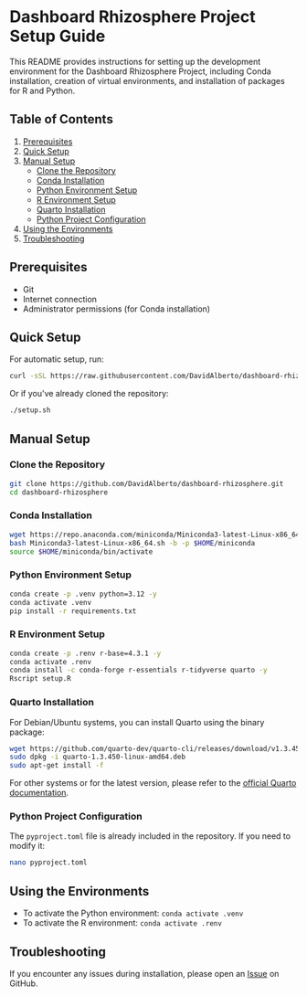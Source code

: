 # Dashboard Rhizosphere Project Setup Guide

This README provides instructions for setting up the development environment for the Dashboard Rhizosphere Project, including Conda installation, creation of virtual environments, and installation of packages for R and Python.

## Table of Contents
1. [Prerequisites](#prerequisites)
2. [Quick Setup](#quick-setup)
3. [Manual Setup](#manual-setup)
   - [Clone the Repository](#clone-the-repository)
   - [Conda Installation](#conda-installation)
   - [Python Environment Setup](#python-environment-setup)
   - [R Environment Setup](#r-environment-setup)
   - [Quarto Installation](#quarto-installation)
   - [Python Project Configuration](#python-project-configuration)
4. [Using the Environments](#using-the-environments)
5. [Troubleshooting](#troubleshooting)

## Prerequisites

- Git
- Internet connection
- Administrator permissions (for Conda installation)

## Quick Setup

For automatic setup, run:

```bash
curl -sSL https://raw.githubusercontent.com/DavidAlberto/dashboard-rhizosphere/main/setup.sh | bash
```

Or if you've already cloned the repository:

```bash
./setup.sh
```

## Manual Setup

### Clone the Repository

```bash
git clone https://github.com/DavidAlberto/dashboard-rhizosphere.git
cd dashboard-rhizosphere
```

### Conda Installation

```bash
wget https://repo.anaconda.com/miniconda/Miniconda3-latest-Linux-x86_64.sh
bash Miniconda3-latest-Linux-x86_64.sh -b -p $HOME/miniconda
source $HOME/miniconda/bin/activate
```

### Python Environment Setup

```bash
conda create -p .venv python=3.12 -y
conda activate .venv
pip install -r requirements.txt
```

### R Environment Setup

```bash
conda create -p .renv r-base=4.3.1 -y
conda activate .renv
conda install -c conda-forge r-essentials r-tidyverse quarto -y
Rscript setup.R
```

### Quarto Installation

For Debian/Ubuntu systems, you can install Quarto using the binary package:

```bash
wget https://github.com/quarto-dev/quarto-cli/releases/download/v1.3.450/quarto-1.3.450-linux-amd64.deb
sudo dpkg -i quarto-1.3.450-linux-amd64.deb
sudo apt-get install -f
```

For other systems or for the latest version, please refer to the [official Quarto documentation](https://quarto.org/docs/get-started/).

### Python Project Configuration

The `pyproject.toml` file is already included in the repository. If you need to modify it:

```bash
nano pyproject.toml
```

## Using the Environments

- To activate the Python environment: `conda activate .venv`
- To activate the R environment: `conda activate .renv`

## Troubleshooting

If you encounter any issues during installation, please open an [Issue](https://github.com/DavidAlberto/dashboard-rhizosphere/issues) on GitHub.